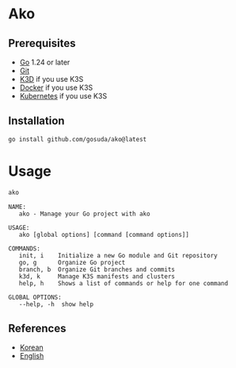 # Ako

## Prerequisites

- [Go](https://golang.org/doc/install/source) 1.24 or later
- [Git](https://git-scm.com/book/en/v2/Getting-Started-Installing-Git)
- [K3D](https://k3d.io/) if you use K3S
- [Docker](https://docs.docker.com/get-docker/) if you use K3S
- [Kubernetes](https://kubernetes.io/docs/setup/) if you use K3S

## Installation

```bash
go install github.com/gosuda/ako@latest
```

# Usage

```bash
ako
```

```shell
NAME:
   ako - Manage your Go project with ako

USAGE:
   ako [global options] [command [command options]]

COMMANDS:
   init, i    Initialize a new Go module and Git repository
   go, g      Organize Go project
   branch, b  Organize Git branches and commits
   k3d, k     Manage K3S manifests and clusters
   help, h    Shows a list of commands or help for one command

GLOBAL OPTIONS:
   --help, -h  show help
```

## References

- [Korean](./principle_ko.md)
- [English](./principle_en.md)